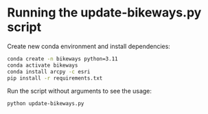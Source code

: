 # Running the update-bikeways.py script

Create new conda environment and install dependencies:

```bash
conda create -n bikeways python=3.11
conda activate bikeways
conda install arcpy -c esri
pip install -r requirements.txt
```

Run the script without arguments to see the usage:

```bash
python update-bikeways.py
```
